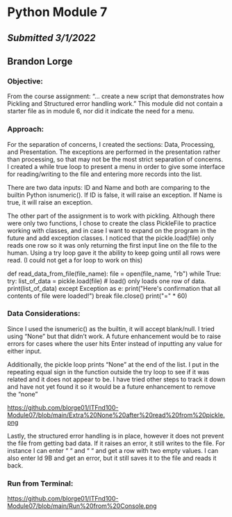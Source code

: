 # Python Module 7  
## *Submitted 3/1/2022*   
## Brandon Lorge

### Objective:

From the course assignment: “… create a new script that demonstrates how Pickling and Structured error handling work.”  This module did not contain a starter file as in module 6, nor did it indicate the need for a menu.


### Approach:

For the separation of concerns, I created the sections: Data, Processing, and Presentation. The exceptions are performed in the presentation rather than processing, so that may not be the most strict separation of concerns. I created a while true loop to present a menu in order to give some interface for reading/writing to the file and entering more records into the list.

There are two data inputs: ID and Name and both are comparing to the builtin Python isnumeric(). If ID is false, it will raise an exception. If Name is true, it will raise an exception.

The other part of the assignment is to work with pickling. Although there were only two functions, I chose to create the class PickleFile to practice working with classes, and in case I want to expand on the program in the future and add exception classes. I noticed that the pickle.load(file) only reads one row so it was only returning the first input line on the file to the human. Using a try loop gave it the ability to keep going until all rows were read. (I could not get a for loop to work on this)

def read_data_from_file(file_name):
    file = open(file_name, "rb")
    while True:
        try:
            list_of_data = pickle.load(file) # load() only loads one row of data.
            print(list_of_data)
        except Exception as e:
            print("Here's confirmation that all contents of file were loaded!")
            break
    file.close()
    print("=" * 60)


### Data Considerations:


Since I used the  isnumeric() as the builtin, it will accept blank/null. I tried using “None” but that didn’t work. A future enhancement would be to raise errors for cases where the user hits Enter instead of inputting any value for either input.

Additionally, the pickle loop prints “None” at the end of the list. I put in the repeating equal sign in the function outside the try loop to see if it was related and it does not appear to be. I have tried other steps to track it down and have not yet found it so it would be a future enhancement to remove the “none”

https://github.com/blorge01/ITFnd100-Module07/blob/main/Extra%20None%20after%20read%20from%20pickle.png

Lastly, the structured error handling is in place, however it does not prevent the file from getting bad data. If it raises an error, it still writes to the file. For instance I can enter “ “ and “ “ and get a row with two empty values. I can also enter Id 9B and get an error, but it still saves it to the file and reads it back.


### Run from Terminal:

 
https://github.com/blorge01/ITFnd100-Module07/blob/main/Run%20from%20Console.png





